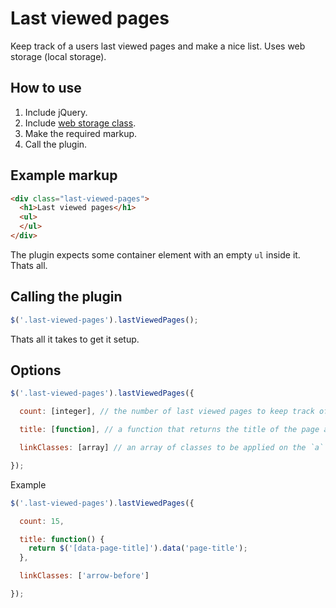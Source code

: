 # Last viewed pages

Keep track of a users last viewed pages and make a nice list. Uses web storage (local storage).

## How to use

1. Include jQuery.
2. Include [web storage class](https://github.com/davidpdrsn/Web-storage-class/).
3. Make the required markup.
4. Call the plugin.

## Example markup

```html
<div class="last-viewed-pages">
  <h1>Last viewed pages</h1>
  <ul>
  </ul>
</div>
```

The plugin expects some container element with an empty `ul` inside it. Thats all.

## Calling the plugin

```javascript
$('.last-viewed-pages').lastViewedPages();
```

Thats all it takes to get it setup.

## Options

```javascript
$('.last-viewed-pages').lastViewedPages({

  count: [integer], // the number of last viewed pages to keep track of. Default is 10.

  title: [function], // a function that returns the title of the page as a string. Default is the text of the title element.

  linkClasses: [array] // an array of classes to be applied on the `a` elements inside the list. Default is an empty array.

});
```

Example

```javascript
$('.last-viewed-pages').lastViewedPages({

  count: 15,

  title: function() {
    return $('[data-page-title]').data('page-title');
  },

  linkClasses: ['arrow-before']

});
```
